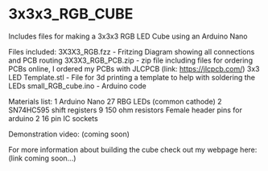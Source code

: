 # 3x3x3_RGB_CUBE
Includes files for making a 3x3x3 RGB LED Cube using an Arduino Nano

Files included:
  3X3X3_RGB.fzz - Fritzing Diagram showing all connections and PCB routing
  3X3X3_RGB_PCB.zip - zip file including files for ordering PCBs online, I ordered my PCBs with JLCPCB (link: https://jlcpcb.com/)
  3x3 LED Template.stl - File for 3d printing a template to help with soldering the LEDs
  small_RGB_cube.ino - Arduino code

Materials list:
  1 Arduino Nano
  27 RBG LEDs (common cathode)
  2 SN74HC595 shift registers
  9 150 ohm resistors
  Female header pins for arduino
  2 16 pin IC sockets

Demonstration video: (coming soon)

For more information about building the cube check out my webpage here: (link coming soon...)
  
